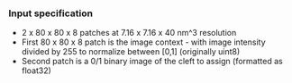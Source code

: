 ### Input specification
* 2 x 80 x 80 x 8 patches at 7.16 x 7.16 x 40 nm^3 resolution
* First 80 x 80 x 8 patch is the image context - with image intensity divided by 255 to normalize between [0,1] (originally uint8)
* Second patch is a 0/1 binary image of the cleft to assign (formatted as float32)
